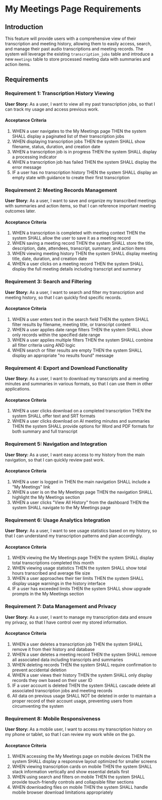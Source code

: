 # My Meetings Page Requirements

## Introduction

This feature will provide users with a comprehensive view of their transcription and meeting history, allowing them to easily access, search, and manage their past audio transcriptions and meeting records. The system will leverage the existing `transcription_jobs` table and introduce a new `meetings` table to store processed meeting data with summaries and action items.

## Requirements

### Requirement 1: Transcription History Viewing

**User Story:** As a user, I want to view all my past transcription jobs, so that I can track my usage and access previous work.

#### Acceptance Criteria

1. WHEN a user navigates to the My Meetings page THEN the system SHALL display a paginated list of their transcription jobs
2. WHEN displaying transcription jobs THEN the system SHALL show filename, status, duration, and creation date
3. WHEN a transcription job is in progress THEN the system SHALL display a processing indicator
4. WHEN a transcription job has failed THEN the system SHALL display the error message
5. IF a user has no transcription history THEN the system SHALL display an empty state with guidance to create their first transcription

### Requirement 2: Meeting Records Management

**User Story:** As a user, I want to save and organize my transcribed meetings with summaries and action items, so that I can reference important meeting outcomes later.

#### Acceptance Criteria

1. WHEN a transcription is completed with meeting context THEN the system SHALL allow the user to save it as a meeting record
2. WHEN saving a meeting record THEN the system SHALL store the title, description, date, attendees, transcript, summary, and action items
3. WHEN viewing meeting history THEN the system SHALL display meeting title, date, duration, and creation date
4. WHEN a user clicks on a meeting record THEN the system SHALL display the full meeting details including transcript and summary

### Requirement 3: Search and Filtering

**User Story:** As a user, I want to search and filter my transcription and meeting history, so that I can quickly find specific records.

#### Acceptance Criteria

1. WHEN a user enters text in the search field THEN the system SHALL filter results by filename, meeting title, or transcript content
2. WHEN a user applies date range filters THEN the system SHALL show only records within the specified date range
3. WHEN a user applies multiple filters THEN the system SHALL combine all filter criteria using AND logic
4. WHEN search or filter results are empty THEN the system SHALL display an appropriate "no results found" message

### Requirement 4: Export and Download Functionality

**User Story:** As a user, I want to download my transcripts and ai meeting  minutes and summaries in various formats, so that I can use them in other applications.

#### Acceptance Criteria

1. WHEN a user clicks download on a completed transcription THEN the system SHALL offer text and SRT formats
2. WHEN a user clicks download on AI meeting minutes and summaries THEN the system SHALL provide options for Word and PDF formats for both summary and full transcript


### Requirement 5: Navigation and Integration

**User Story:** As a user, I want easy access to my history from the main navigation, so that I can quickly review past work.

#### Acceptance Criteria

1. WHEN a user is logged in THEN the main navigation SHALL include a "My Meetings" link
2. WHEN a user is on the My Meetings page THEN the navigation SHALL highlight the My Meetings section
3. WHEN a user clicks "View All History" from the dashboard THEN the system SHALL navigate to the My Meetings page

### Requirement 6: Usage Analytics Integration

**User Story:** As a user, I want to see usage statistics based on my history, so that I can understand my transcription patterns and plan accordingly.

#### Acceptance Criteria

1. WHEN viewing the My Meetings page THEN the system SHALL display total transcriptions completed this month
2. WHEN viewing usage statistics THEN the system SHALL show total hours transcribed and average file size
3. WHEN a user approaches their tier limits THEN the system SHALL display usage warnings in the history interface
4. IF a user has exceeded limits THEN the system SHALL show upgrade prompts in the My Meetings section

### Requirement 7: Data Management and Privacy

**User Story:** As a user, I want to manage my transcription data and ensure my privacy, so that I have control over my stored information.

#### Acceptance Criteria

1. WHEN a user deletes a transcription job THEN the system SHALL remove it from their history and database
2. WHEN a user deletes a meeting record THEN the system SHALL remove all associated data including transcripts and summaries
3. WHEN deleting records THEN the system SHALL require confirmation to prevent accidental deletion
4. WHEN a user views their history THEN the system SHALL only display records they own based on their user ID
5. IF a user account is deleted THEN the system SHALL cascade delete all associated transcription jobs and meeting records
6. All data on previous usage SHALL NOT be deleted in order to maintain a proper record of their account usage, preventing users from circumventing the system 

### Requirement 8: Mobile Responsiveness

**User Story:** As a mobile user, I want to access my transcription history on my phone or tablet, so that I can review my work while on the go.

#### Acceptance Criteria

1. WHEN accessing the My Meetings page on mobile devices THEN the system SHALL display a responsive layout optimized for smaller screens
2. WHEN viewing transcription cards on mobile THEN the system SHALL stack information vertically and show essential details first
3. WHEN using search and filters on mobile THEN the system SHALL provide touch-friendly controls and collapsible filter sections
4. WHEN downloading files on mobile THEN the system SHALL handle mobile browser download limitations appropriately
